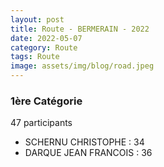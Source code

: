 ```yaml
---
layout: post
title: Route - BERMERAIN - 2022
date: 2022-05-07
category: Route
tags: Route
image: assets/img/blog/road.jpeg
---
```


### 1ère Catégorie
47 participants
- SCHERNU CHRISTOPHE : 34
- DARQUE JEAN FRANCOIS : 36
